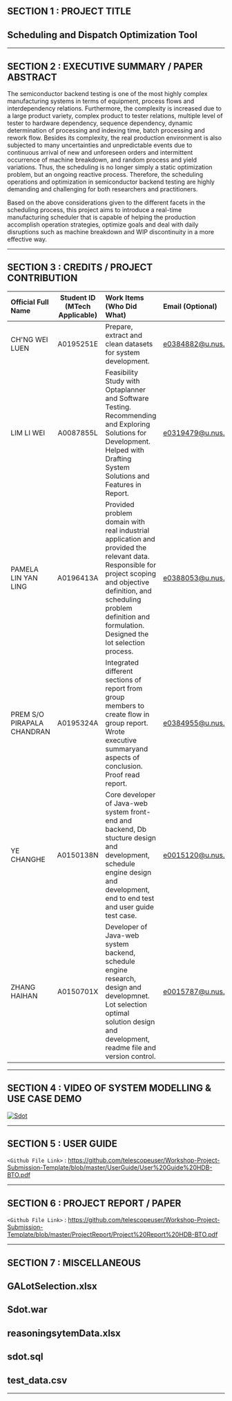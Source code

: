 ## SECTION 1 : PROJECT TITLE
## Scheduling and Dispatch Optimization Tool

---
## SECTION 2 : EXECUTIVE SUMMARY / PAPER ABSTRACT

The semiconductor backend testing is one of the most highly complex manufacturing systems in terms of equipment, process flows and interdependency relations. Furthermore, the complexity is increased due to a large product variety, complex product to tester relations, multiple level of tester to hardware dependency, sequence dependency, dynamic determination of processing and indexing time, batch processing and rework flow. Besides its complexity, the real production environment is also subjected to many uncertainties and unpredictable events due to continuous arrival of new and unforeseen orders and intermittent occurrence of machine breakdown, and random process and yield variations. Thus, the scheduling is no longer simply a static optimization problem, but an ongoing reactive process. Therefore, the scheduling operations and optimization in semiconductor backend testing are highly demanding and challenging for both researchers and practitioners.  

Based on the above considerations given to the different facets in the scheduling process, this project aims to introduce a real-time manufacturing scheduler that is capable of helping the production accomplish operation strategies, optimize goals and deal with daily disruptions such as machine breakdown and WIP discontinuity in a more effective way. 

---
## SECTION 3 : CREDITS / PROJECT CONTRIBUTION

| Official Full Name  | Student ID (MTech Applicable)  | Work Items (Who Did What) | Email (Optional) |
| :------------ |:---------------:| :-----| :-----|
| CH'NG WEI LUEN | A0195251E | Prepare, extract and clean datasets for system development.| e0384882@u.nus.edu |
| LIM LI WEI | A0087855L | Feasibility Study with Optaplanner and Software Testing. Recommending and Exploring Solutions for Development. Helped with Drafting System Solutions and Features in Report.| e0319479@u.nus.edu |
| PAMELA LIN YAN LING | A0196413A | Provided problem domain with real industrial application and provided the relevant data. Responsible for project scoping and objective definition, and scheduling problem definition and formulation. Designed the lot selection process.| e0388053@u.nus.edu |
| PREM S/O PIRAPALA CHANDRAN | A0195324A | Integrated different sections of report from group members to create flow in group report. Wrote executive summaryand aspects of conclusion. Proof read report.| e0384955@u.nus.edu |
| YE CHANGHE | A0150138N | Core developer of Java-web system front-end and backend, Db stucture design and development, schedule engine design and development, end to end test and user guide test case.| e0015120@u.nus.edu |
| ZHANG HAIHAN | A0150701X |Developer of Java-web system backend, schedule engine research, design and developmnet. Lot selection optimal solution design and development, readme file and version control.  | e0015787@u.nus.edu |
---
## SECTION 4 : VIDEO OF SYSTEM MODELLING & USE CASE DEMO

[![Sdot](https://live.staticflickr.com/65535/40690941073_035d1c4248_n.jpg)](https://youtu.be/-AiYLUjP6o8 "Sudoku AI Solver")

---
## SECTION 5 : USER GUIDE

`<Github File Link>` : <https://github.com/telescopeuser/Workshop-Project-Submission-Template/blob/master/UserGuide/User%20Guide%20HDB-BTO.pdf>

---
## SECTION 6 : PROJECT REPORT / PAPER

`<Github File Link>` : <https://github.com/telescopeuser/Workshop-Project-Submission-Template/blob/master/ProjectReport/Project%20Report%20HDB-BTO.pdf>

---
## SECTION 7 : MISCELLANEOUS

## GALotSelection.xlsx	
## Sdot.war	
## reasoningsytemData.xlsx	
## sdot.sql	
## test_data.csv

---

